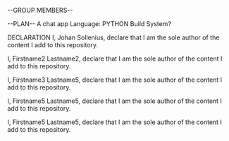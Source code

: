 --GROUP MEMBERS--

--PLAN--
A chat app
Language: PYTHON
Build System?

DECLARATION
I, Johan Sollenius, declare that I am the sole author of the content I add to this repository.

I, Firstname2 Lastname2, declare that I am the sole author of the content I add to this repository.

I, Firstname3 Lastname5, declare that I am the sole author of the content I add to this repository.

I, Firstname5 Lastname5, declare that I am the sole author of the content I add to this repository.

I, Firstname5 Lastname5, declare that I am the sole author of the content I add to this repository.


